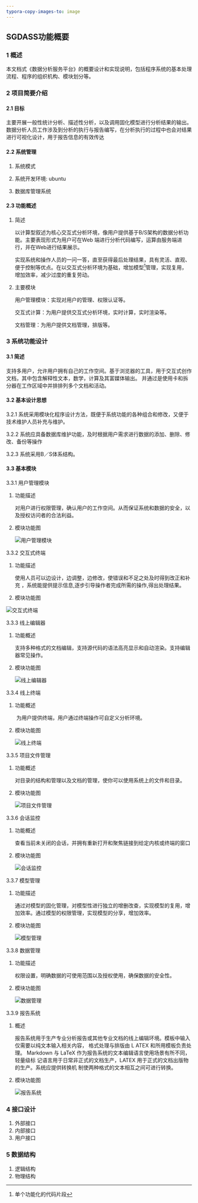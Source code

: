 ```yaml
---
typora-copy-images-to: image
---
```


## SGDASS功能概要

### 1	概述

​	本文档式《数据分析服务平台》的概要设计和实现说明，包括程序系统的基本处理流程、程序的组织机构、模块划分等。

### 2	项目简要介绍

#### 2.1 目标

​	主要开展一般性统计分析、描述性分析，以及调用固化模型进行分析结果的输出。 数据分析人员工作涉及到分析的执行与报告编写，在分析执行的过程中也会对结果进行可视化设计，用于报告信息的有效传达

#### 2.2 系统管理

1. 系统模式

2. 系统开发环境: ubuntu

3. 数据库管理系统

   

#### 2.3 功能概述 

1. 简述

   以计算型叙述为核心交互式分析环境，像用户提供基于B/S架构的数据分析功能。主要表现形式为用户可在Web 端进行分析代码编写，运算由服务端进行，并在Web进行结果展示。

   实现系统和操作人员的一问一答，直至获得最后处理结果，具有灵活、直观、便于控制等优点。在以交互式分析环境为基础，增加模型[^模型]管理，实现复用，增加效率，减少过度的重复劳动。

2. 主要模块

   用户管理模块：实现对用户的管理、权限认证等。

   交互式计算：为用户提供交互式分析环境，实时计算，实时渲染等。

   文档管理：为用户提供文档管理，排版等。

### 3	系统功能设计

#### 3.1	简述

​	支持多用户，允许用户拥有自己的工作空间。基于浏览器的工具，用于交互式创作文档，其中包含解释性文本，数学，计算及其富媒体输出。 并通过是使用卡和拆分器在工作区域中并排排列多个文档和活动。

#### 3.2	基本设计思想

   3.2.1	系统采用模块化程序设计方法，既便于系统功能的各种组合和修改，又便于技术维护人员补充与维护。

   3.2.2	系统应具备数据库维护功能，及时根据用户需求进行数据的添加、删除、修改、备份等操作

   3.2.3	系统采用B／S体系结构。

#### 3.3	基本模块

3.3.1 用户管理模块

1. 功能描述

   对用户进行权限管理，确认用户的工作空间。从而保证系统和数据的安全，以及授权访问者的合法利益。

2. 模块功能图

   ![用户管理模块](image/用户管理模块.png)

3.3.2 交互式终端

1. 功能描述

   ​	使用人员可以边设计，边调整，边修改，使错误和不足之处及时得到改正和补充 ，系统能提供提示信息,逐步引导操作者完成所需的操作,得出处理结果。

2. 模块功能图

![交互式终端](image/交互式终端.png)

3.3.3 线上编辑器

1. 功能概述

   ​	支持多种格式的文档编辑，支持源代码的语法高亮显示和自动渲染。支持编辑器常见操作。

2. 模块功能图

   ![线上编辑器](image/线上编辑器.png)

3.3.4 线上终端

1. 功能概述

   ​	为用户提供终端，用户通过终端操作可自定义分析环境。

2. 模块功能图

   ![线上终端](image/线上终端.png)

3.3.5 项目文件管理

1. 功能概述

   ​	对目录的结构和管理以及文档的管理，使你可以使用系统上的文件和目录。

2. 模块功能图

   ![项目文件管理](image/项目文件管理.png)

3.3.6 会话监控

1. 功能概述

   ​	查看当前未关闭的会话，并拥有重新打开和聚焦链接到给定内核或终端的窗口

2. 模块功能图

   ![会话监控](image/会话监控.png)

3.3.7 模型管理

1. 功能描述

   ​	通过对模型的固化管理，对模型性进行独立的增删改查，实现模型的复用，增加效率。通过模型的权限管理，实现模型的分享，增加效率。

2. 模块功能图

   ![模型管理](image/模型管理.png)

3.3.8 数据管理

1. 功能描述

   ​	权限设置，明确数据的可使用范围以及授权使用，确保数据的安全性。

2. 模块功能图

   ![数据管理](image/数据管理.png)

   

3.3.9 报告系统

1. 概述

   ​	报告系统用于生产专业分析报告或其他专业文档的线上编辑环境。模板中输入仅需要以纯文本输入相关内容， 格式处理与排版由 L ATEX 和所用模板负责处理。 Markdown 与 LaTeX 作为报告系统的文本编辑语言使用场景有所不同，轻量级标 记语言用于日常非正式的文档生产，LATEX 用于正式的文档出版物的生产。系统应提供转换机 制使两种格式的文本相互之间可进行转换。

2. 模块功能图

   ![报告系统](image/报告系统.png)

### 4 接口设计

1. 外部接口
2. 内部接口
3. 用户接口

### 5 数据结构

1. 逻辑结构
2. 物理结构



[^模型]: 单个功能化的代码片段